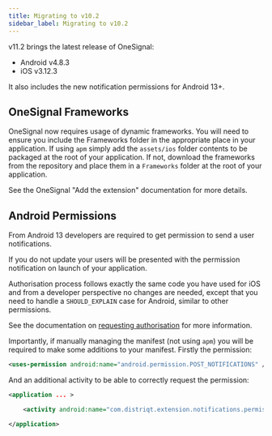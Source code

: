 ```yaml
---
title: Migrating to v10.2
sidebar_label: Migrating to v10.2
---
```



v11.2 brings the latest release of OneSignal:

- Android v4.8.3
- iOS v3.12.3

It also includes the new notification permissions for Android 13+.


## OneSignal Frameworks

OneSignal now requires usage of dynamic frameworks. You will need to ensure you include the Frameworks folder in the appropriate place in your application. If using `apm` simply add the `assets/ios` folder contents to be packaged at the root of your application. If not, download the frameworks from the repository and place them in a `Frameworks` folder at the root of your application. 

See the OneSignal "Add the extension" documentation for more details.




## Android Permissions

From Android 13 developers are required to get permission to send a user notifications. 

If you do not update your users will be presented with the permission notification on launch of your application. 

Authorisation process follows exactly the same code you have used for iOS and from a developer perspective no changes are needed, except that you need to handle a `SHOULD_EXPLAIN` case for Android, similar to other permissions.

See the documentation on [requesting authorisation](request-authorisation.md) for more information.

Importantly, if manually managing the manifest (not using `apm`) you will be required to make some additions to your manifest. Firstly the permission:

```xml
<uses-permission android:name="android.permission.POST_NOTIFICATIONS" />
```

And an additional activity to be able to correctly request the permission:

```xml
<application ... >

    <activity android:name="com.distriqt.extension.notifications.permissions.AuthorisationActivity" android:theme="@android:style/Theme.Translucent.NoTitleBar" android:exported="false" />

</application>
```





